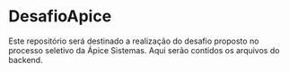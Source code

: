 # DesafioApice
Este repositório será destinado a realização do desafio proposto no processo seletivo da Ápice Sistemas. Aqui serão contidos os arquivos do backend.
